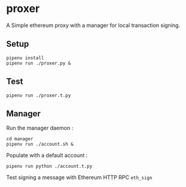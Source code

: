# proxer

A Simple ethereum proxy with a manager for local transaction signing.

## Setup 
```
pipenv install
pipenv run ./proxer.py &
```

## Test
```
pipenv run ./proxer.t.py
```

## Manager

Run the manager daemon : 
```
cd manager 
pipenv run ./account.sh &
```

Populate with a default account :
```
pipenv run python ./account.t.py
```

Test signing a message with Ethereum HTTP RPC `eth_sign`

